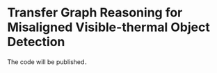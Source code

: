 # Transfer Graph Reasoning for Misaligned Visible-thermal Object Detection
The code will be published．
